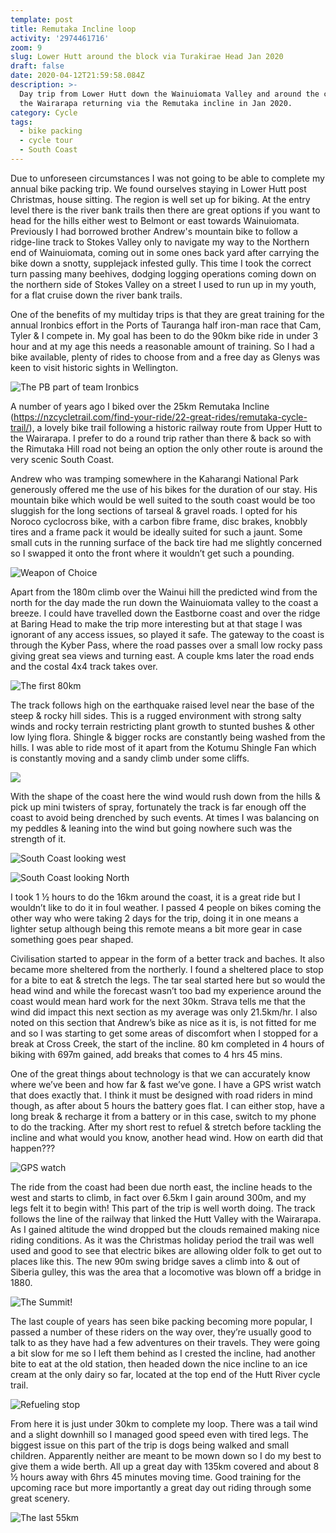 ```yaml
---
template: post
title: Remutaka Incline loop
activity: '2974461716'
zoom: 9
slug: Lower Hutt around the block via Turakirae Head Jan 2020
draft: false
date: 2020-04-12T21:59:58.084Z
description: >-
  Day trip from Lower Hutt down the Wainuiomata Valley and around the coast to
  the Wairarapa returning via the Remutaka incline in Jan 2020.
category: Cycle
tags:
  - bike packing
  - cycle tour
  - South Coast
---
```

Due to unforeseen circumstances I was not going to be able to complete my annual bike packing trip. We found ourselves staying in Lower Hutt post Christmas, house sitting. The region is well set up for biking. At the entry level there is the river bank trails then there are great options if you want to head for the hills either west to Belmont or east towards Wainuiomata. Previously I had borrowed brother Andrew's mountain bike to follow a ridge-line track to Stokes Valley only to navigate my way to the Northern end of Wainuiomata, coming out in some ones back yard after carrying the bike down a snotty, supplejack infested gully. This time I took the correct turn passing many beehives, dodging logging operations coming down on the northern side of Stokes Valley on a street I used to run up in my youth, for a flat cruise down the river bank trails.

One of the benefits of my multiday trips is that they are great training for the annual Ironbics effort in the Ports of Tauranga half iron-man race that Cam, Tyler & I compete in. My goal has been to do the 90km bike ride in under 3 hour and at my age this needs a reasonable amount of training. So I had a bike available, plenty of rides to choose from and a free day as Glenys was keen to visit historic sights in Wellington.

![](/media/pb-half-im-2.jpg "The PB part of team Ironbics")

A number of years ago I biked over the 25km Remutaka Incline (https://nzcycletrail.com/find-your-ride/22-great-rides/remutaka-cycle-trail/), a lovely bike trail following a historic railway route from Upper Hutt to the Wairarapa. I prefer to do a round trip rather than there & back so with the Rimutaka Hill road not being an option the only other route is around the very scenic South Coast.

Andrew who was tramping somewhere in the Kaharangi National Park generously offered me the use of his bikes for the duration of our stay. His mountain bike which would be well suited to the south coast would be too sluggish for the long sections of tarseal & gravel roads. I opted for his Noroco cyclocross bike, with a carbon fibre frame, disc brakes, knobbly tires and a frame pack it would be ideally suited for such a jaunt. Some small cuts in the running surface of the back tire had me slightly concerned so I swapped it onto the front where it wouldn’t get such a pounding.

![](/media/andrew-s-bike.jpg "Weapon of Choice")

Apart from the 180m climb over the Wainui hill the predicted wind from the north for the day made the run down the Wainuiomata valley to the coast a breeze. I could have travelled down the Eastborne coast and over the ridge at Baring Head to make the trip more interesting but at that stage I was ignorant of any access issues, so played it safe.  The gateway to the coast is through the Kyber Pass, where the road passes over a small low rocky pass giving great sea views and turning east. A couple kms later the road ends and the costal 4x4 track takes over. 

![](/media/south-coast-map.jpg "The first 80km")

The track follows high on the earthquake raised level near the base of the steep & rocky hill sides. This is a rugged environment with strong salty winds and rocky terrain restricting plant growth to stunted bushes & other low lying flora. Shingle & bigger rocks are constantly being washed from the hills. I was able to ride most of it apart from the Kotumu Shingle Fan which is constantly moving and a sandy climb under some cliffs.   

![](/media/kotumu-stream-sign.jpg)

With the shape of the coast here the wind would rush down from the hills & pick up mini twisters of spray, fortunately the track is far enough off the coast to avoid being drenched by such events. At times I was balancing on my peddles & leaning into the wind but going nowhere such was the strength of it.

![](/media/south-coast-looking-west.jpg "South Coast looking west")

![](/media/south-coast-looking-north.jpg "South Coast looking North")

I took 1 ½ hours to do the 16km around the coast, it is a great ride but I wouldn’t like to do it in foul weather. I passed 4 people on bikes coming the other way who were taking 2 days for the trip, doing it in one means a lighter setup although being this remote means a bit more gear in case something goes pear shaped.

Civilisation started to appear in the form of a better track and baches. It also became more sheltered from the northerly. I found a sheltered place to stop for a bite to eat & stretch the legs. The tar seal started here but so would the head wind and while the forecast wasn’t too bad my experience around the coast would mean hard work for the next 30km. Strava tells me that the wind did impact this next section as my average was only 21.5km/hr. I also noted on this section that Andrew’s bike as nice as it is, is not fitted for me and so I was starting to get some areas of discomfort when I stopped for a break at Cross Creek, the start of the incline. 80 km completed in 4 hours of biking with 697m gained, add breaks that comes to 4 hrs 45 mins.

One of the great things about technology is that we can accurately know where we’ve been and how far & fast we’ve gone. I have a GPS wrist watch that does exactly that. I think it must be designed with road riders in mind though, as after about 5 hours the battery goes flat. I can either stop, have a long break & recharge it from a battery or in this case, switch to my phone to do the tracking. After my short rest to refuel & stretch before tackling the incline and what would you know, another head wind.  How on earth did that happen???

![](/media/watch.jpg "GPS watch")

The ride from the coast had been due north east, the incline heads to the west and starts to climb, in fact over 6.5km I gain around 300m, and my legs felt it to begin with! This part of the trip is well worth doing. The track follows the line of the railway that linked the Hutt Valley with the Wairarapa. As I gained altitude the wind dropped but the clouds remained making nice riding conditions. As it was the Christmas holiday period the trail was well used and good to see that electric bikes are allowing older folk to get out to places like this. The new 90m swing bridge saves a climb into & out of Siberia gulley, this was the area that a locomotive was blown off a bridge in 1880. 

![](/media/incline-summit.jpg "The Summit!")

The last couple of years has seen bike packing becoming more popular, I passed a number of these riders on the way over, they’re usually good to talk to as they have had a few adventures on their travels. They were going a bit slow for me so I left them behind as I crested the incline, had another bite to eat at the old station, then headed down the nice incline to an ice cream at the only dairy so far, located at the top end of the Hutt River cycle trail.

![](/media/diary.jpg "Refueling stop")

From here it is just under 30km to complete my loop. There was a tail wind and a slight downhill so I managed good speed even with tired legs.  The biggest issue on this part of the trip is dogs being walked and small children. Apparently neither are meant to be mown down so I do my best to give them a wide berth. All up a great day with 135km covered and about 8 ½  hours away with 6hrs 45 minutes moving time.  Good training for the upcoming race but more importantly a great day out riding through some great scenery.

![](/media/remutaka-incline-map.jpg "The last 55km")
